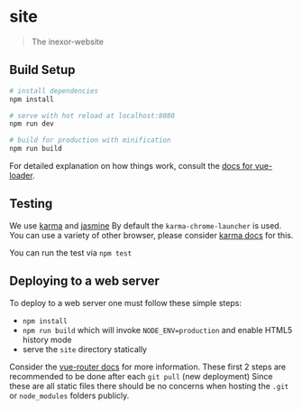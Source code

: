 # site

> The inexor-website

## Build Setup

``` bash
# install dependencies
npm install

# serve with hot reload at localhost:8080
npm run dev

# build for production with minification
npm run build
```

For detailed explanation on how things work, consult the [docs for vue-loader](http://vuejs.github.io/vue-loader).

## Testing
We use [karma](https://karma-runner.github.io/1.0/index.html) and [jasmine](https://jasmine.github.io/)
By default the `karma-chrome-launcher` is used. You can use a variety of other browser, please consider [karma docs](http://karma-runner.github.io/1.0/config/browsers.html) for this.

You can run the test via `npm test`

## Deploying to a web server
To deploy to a web server one must follow these simple steps:

- `npm install`
- `npm run build` which will invoke `NODE_ENV=production` and enable HTML5 history mode
- serve the `site` directory statically

Consider the [vue-router docs](https://router.vuejs.org/en/essentials/history-mode.html) for more information.
These first 2 steps are recommended to be done after each `git pull` (new deployment)
Since these are all static files there should be no concerns when hosting the `.git` or `node_modules` folders publicly.
